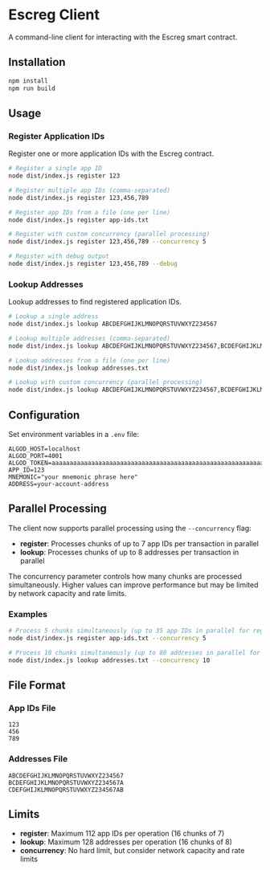 # Escreg Client

A command-line client for interacting with the Escreg smart contract.

## Installation

```bash
npm install
npm run build
```

## Usage

### Register Application IDs

Register one or more application IDs with the Escreg contract.

```bash
# Register a single app ID
node dist/index.js register 123

# Register multiple app IDs (comma-separated)
node dist/index.js register 123,456,789

# Register app IDs from a file (one per line)
node dist/index.js register app-ids.txt

# Register with custom concurrency (parallel processing)
node dist/index.js register 123,456,789 --concurrency 5

# Register with debug output
node dist/index.js register 123,456,789 --debug
```

### Lookup Addresses

Lookup addresses to find registered application IDs.

```bash
# Lookup a single address
node dist/index.js lookup ABCDEFGHIJKLMNOPQRSTUVWXYZ234567

# Lookup multiple addresses (comma-separated)
node dist/index.js lookup ABCDEFGHIJKLMNOPQRSTUVWXYZ234567,BCDEFGHIJKLMNOPQRSTUVWXYZ234567A

# Lookup addresses from a file (one per line)
node dist/index.js lookup addresses.txt

# Lookup with custom concurrency (parallel processing)
node dist/index.js lookup ABCDEFGHIJKLMNOPQRSTUVWXYZ234567,BCDEFGHIJKLMNOPQRSTUVWXYZ234567A --concurrency 10
```

## Configuration

Set environment variables in a `.env` file:

```env
ALGOD_HOST=localhost
ALGOD_PORT=4001
ALGOD_TOKEN=aaaaaaaaaaaaaaaaaaaaaaaaaaaaaaaaaaaaaaaaaaaaaaaaaaaaaaaaaaaaaaaa
APP_ID=123
MNEMONIC="your mnemonic phrase here"
ADDRESS=your-account-address
```

## Parallel Processing

The client now supports parallel processing using the `--concurrency` flag:

- **register**: Processes chunks of up to 7 app IDs per transaction in parallel
- **lookup**: Processes chunks of up to 8 addresses per transaction in parallel

The concurrency parameter controls how many chunks are processed simultaneously. Higher values can improve performance but may be limited by network capacity and rate limits.

### Examples

```bash
# Process 5 chunks simultaneously (up to 35 app IDs in parallel for register)
node dist/index.js register app-ids.txt --concurrency 5

# Process 10 chunks simultaneously (up to 80 addresses in parallel for lookup)
node dist/index.js lookup addresses.txt --concurrency 10
```

## File Format

### App IDs File
```
123
456
789
```

### Addresses File
```
ABCDEFGHIJKLMNOPQRSTUVWXYZ234567
BCDEFGHIJKLMNOPQRSTUVWXYZ234567A
CDEFGHIJKLMNOPQRSTUVWXYZ234567AB
```

## Limits

- **register**: Maximum 112 app IDs per operation (16 chunks of 7)
- **lookup**: Maximum 128 addresses per operation (16 chunks of 8)
- **concurrency**: No hard limit, but consider network capacity and rate limits
